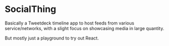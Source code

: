 # SocialThing

Basically a Tweetdeck timeline app to host feeds from various service/networks, with a slight focus on showcasing media in large quantity.

But mostly just a playground to try out React.
